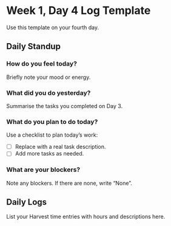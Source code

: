 # Week 1, Day 4 Log Template

Use this template on your fourth day.

## Daily Standup

### How do you feel today?

Briefly note your mood or energy.

### What did you do yesterday?

Summarise the tasks you completed on Day 3.

### What do you plan to do today?

Use a checklist to plan today’s work:

- [ ] Replace with a real task description.
- [ ] Add more tasks as needed.

### What are your blockers?

Note any blockers.  If there are none, write “None”.

## Daily Logs

List your Harvest time entries with hours and descriptions here.